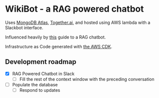 # WikiBot - a RAG powered chatbot

Uses [MongoDB Atlas](https://www.mongodb.com/atlas/database), [Together.ai](together.ai), and hosted using AWS lambda with a Slackbot interface.

Influenced heavily by [this](https://www.together.ai/blog/rag-tutorial-mongodb) guide to a RAG chatbot.

Infrastructure as Code generated with [the AWS CDK](https://docs.aws.amazon.com/cdk/v2/guide/home.html).

## Development roadmap

* [X] RAG Powered Chatbot in Slack
  * [ ] Fill the rest of the context window with the preceding conversation
* [ ] Populate the database
  * [ ] Respond to updates
